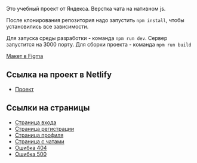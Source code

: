 Это учебный проект от Яндекса. 
Верстка чата на нативном js.

После клонирования репозитория надо запустить `npm install`, чтобы установились все зависимости.

Для запуска среды разработки - команда `npm run dev`. Сервер запустится на 3000 порту.
Для сборки проекта - команда `npm run build`

[Макет в Figma](https://www.figma.com/design/4p60UGZajcyxeFC3GhaY2L/Messendger?node-id=0-1&p=f&t=f75BpIfzG2koXJCW-0)

## Ссылка на проект в Netlify
- [Проект](https://soft-jalebi-8b3a70.netlify.app)
## Ссылки на страницы
- [Страница входа](https://soft-jalebi-8b3a70.netlify.app/)
- [Страница регистрации](https://soft-jalebi-8b3a70.netlify.app/chat/register)
- [Страница профиля](https://soft-jalebi-8b3a70.netlify.app/profile)
- [Страница с чатами](https://soft-jalebi-8b3a70.netlify.app/chat)
- [Ошибка 404](https://soft-jalebi-8b3a70.netlify.app/404)
- [Ошибка 500](https://soft-jalebi-8b3a70.netlify.app/500)